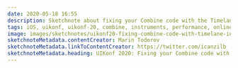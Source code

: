 ```yaml
---
date: 2020-05-18 16:55
description: Sketchnote about fixing your Combine code with the Timelane Instrument from UIKonf 2020 (online conference)
tags: iOS, uikonf, uikonf-20, combine, instruments, performance, online-conference
image: images/sketchnotes/uikonf20-fixing-combine-code-with-timelane-instrument-small.jpg
sketchnoteMetadata.contentCreator: Marin Todorov
sketchnoteMetadata.linkToContentCreator: https://twitter.com/icanzilb
sketchnoteMetadata.heading: UIKonf 2020: Fixing your Combine code with the Timelane Instrument
---
```


